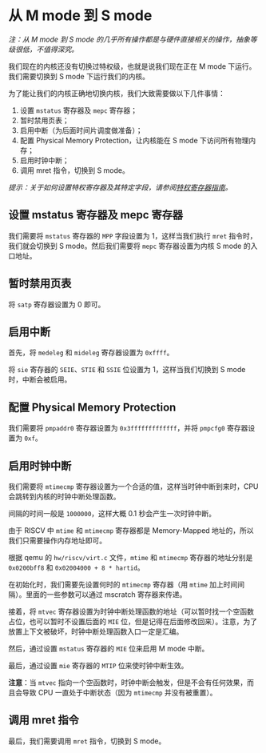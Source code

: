 # 从 M mode 到 S mode

*注：从 M mode 到 S mode 的几乎所有操作都是与硬件直接相关的操作，抽象等级很低，不值得深究。*

我们现在的内核还没有切换过特权级，也就是说我们现在正在 M mode 下运行。我们需要切换到 S mode 下运行我们的内核。

为了能让我们的内核正确地切换内核，我们大致需要做以下几件事情：

1. 设置 `mstatus` 寄存器及 `mepc` 寄存器；
2. 暂时禁用页表；
3. 启用中断（为后面时间片调度做准备）；
4. 配置 Physical Memory Protection，让内核能在 S mode 下访问所有物理内存；
5. 启用时钟中断；
6. 调用 mret 指令，切换到 S mode。

*提示：关于如何设置特权寄存器及其特定字段，请参阅[特权寄存器指南](csr.md)。*

## 设置 mstatus 寄存器及 mepc 寄存器

我们需要将 `mstatus` 寄存器的 `MPP` 字段设置为 1，这样当我们执行 `mret` 指令时，我们就会切换到 S mode。然后我们需要将 `mepc` 寄存器设置为内核 S mode 的入口地址。

## 暂时禁用页表

将 `satp` 寄存器设置为 0 即可。

## 启用中断

首先，将 `medeleg` 和 `mideleg` 寄存器设置为 `0xffff`。

将 `sie` 寄存器的 `SEIE`、`STIE` 和 `SSIE` 位设置为 1，这样当我们切换到 S mode 时，中断会被启用。

## 配置 Physical Memory Protection

我们需要将 `pmpaddr0` 寄存器设置为 `0x3fffffffffffff`，并将 `pmpcfg0` 寄存器设置为 `0xf`。

## 启用时钟中断

我们需要将 `mtimecmp` 寄存器设置为一个合适的值，这样当时钟中断到来时，CPU 会跳转到内核的时钟中断处理函数。

间隔的时间一般是 `1000000`，这样大概 0.1 秒会产生一次时钟中断。

由于 RISCV 中 `mtime` 和 `mtimecmp` 寄存器都是 Memory-Mapped 地址的，所以我们只需要操作内存地址即可。

根据 qemu 的 `hw/riscv/virt.c` 文件，`mtime` 和 `mtimecmp` 寄存器的地址分别是 `0x0200bff8` 和 `0x02004000 + 8 * hartid`。

在初始化时，我们需要先设置何时的 `mtimecmp` 寄存器（用 `mtime` 加上时间间隔）。里面的一些参数可以通过 mscratch 寄存器来传递。

接着，将 `mtvec` 寄存器设置为时钟中断处理函数的地址（可以暂时找一个空函数占位，也可以暂时不设置后面的 `MIE` 位，但是记得在后面修改回来）。注意，为了放置上下文被破坏，时钟中断处理函数入口一定是汇编。

然后，通过设置 `mstatus` 寄存器的 `MIE` 位来启用 M mode 中断。

最后，通过设置 `mie` 寄存器的 `MTIP` 位来使时钟中断生效。

**注意**：当 `mtvec` 指向一个空函数时，时钟中断会触发，但是不会有任何效果，而且会导致 CPU 一直处于中断状态（因为 `mtimecmp` 并没有被重置）。

## 调用 mret 指令

最后，我们需要调用 `mret` 指令，切换到 S mode。
